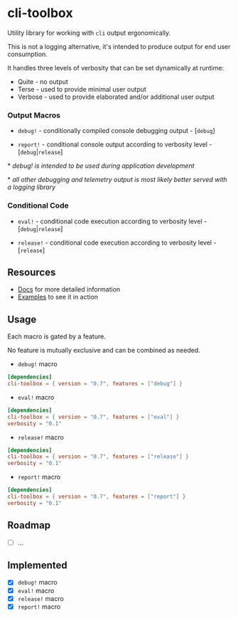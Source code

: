 # cli-toolbox
Utility library for working with ```cli``` output ergonomically.

This is not a logging alternative, it's intended to produce output for end user consumption.

It handles three levels of verbosity that can be set dynamically at runtime:

* Quite - no output
* Terse - used to provide minimal user output
* Verbose - used to provide elaborated and/or additional user output

### Output Macros

* `debug!` - conditionally compiled console debugging output - [`debug`]

* `report!` - conditional console output according to verbosity level - [`debug`|`release`]

\* _debug! is intended to be used during application development_

\* _all other debugging and telemetry output is most likely better served with a logging library_

### Conditional Code

* `eval!` - conditional code execution according to verbosity level - [`debug`|`release`]

* `release!` - conditional code execution according to verbosity level - [`release`]

## Resources
* [Docs](https://docs.rs/cli-toolbox/0.7.0/cli_toolbox/) for more detailed information
* [Examples](https://github.com/Nejat/cli-toolbox-rs/tree/v0.7.0/examples) to see it in action

## Usage

Each macro is gated by a feature.

No feature is mutually exclusive and can be combined as needed.

* `debug!` macro

```toml
[dependencies]
cli-toolbox = { version = "0.7", features = ["debug"] }
```

* `eval!` macro

```toml
[dependencies]
cli-toolbox = { version = "0.7", features = ["eval"] }
verbosity = "0.1"
```

* `release!` macro

```toml
[dependencies]
cli-toolbox = { version = "0.7", features = ["release"] }
verbosity = "0.1"
```

* `report!` macro

```toml
[dependencies]
cli-toolbox = { version = "0.7", features = ["report"] }
verbosity = "0.1"
```

## Roadmap

* [ ] ...

## Implemented
* [x] ```debug!``` macro
* [x] ```eval!``` macro
* [x] ```release!``` macro
* [x] ```report!``` macro
